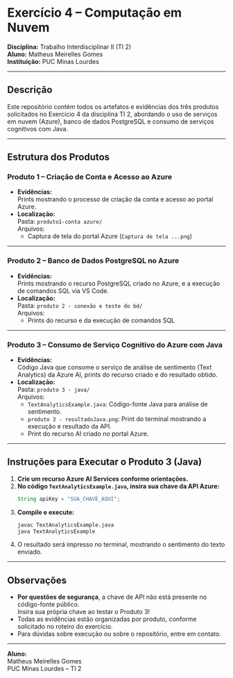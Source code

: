 # Exercício 4 – Computação em Nuvem  
**Disciplina:** Trabalho Interdisciplinar II (TI 2)  
**Aluno:** Matheus Meirelles Gomes  
**Instituição:** PUC Minas Lourdes

---

## Descrição

Este repositório contém todos os artefatos e evidências dos três produtos solicitados no Exercício 4 da disciplina TI 2, abordando o uso de serviços em nuvem (Azure), banco de dados PostgreSQL e consumo de serviços cognitivos com Java.

---

## Estrutura dos Produtos

### Produto 1 – Criação de Conta e Acesso ao Azure

- **Evidências:**  
  Prints mostrando o processo de criação da conta e acesso ao portal Azure.
- **Localização:**  
  Pasta: `produto1-conta azure/`  
  Arquivos:  
    - Captura de tela do portal Azure (`Captura de tela ...png`)

---

### Produto 2 – Banco de Dados PostgreSQL no Azure

- **Evidências:**  
  Prints mostrando o recurso PostgreSQL criado no Azure, e a execução de comandos SQL via VS Code.
- **Localização:**  
  Pasta: `produto 2 - conexão e teste do bd/`  
  Arquivos:  
    - Prints do recurso e da execução de comandos SQL

---

### Produto 3 – Consumo de Serviço Cognitivo do Azure com Java

- **Evidências:**  
  Código Java que consome o serviço de análise de sentimento (Text Analytics) da Azure AI, prints do recurso criado e do resultado obtido.
- **Localização:**  
  Pasta: `produto 3 - java/`  
  Arquivos:  
    - `TextAnalyticsExample.java`: Código-fonte Java para análise de sentimento.
    - `produto 3 - resultadoJava.png`: Print do terminal mostrando a execução e resultado da API.
    - Print do recurso AI criado no portal Azure.

---

## Instruções para Executar o Produto 3 (Java)

1. **Crie um recurso Azure AI Services conforme orientações.**
2. **No código `TextAnalyticsExample.java`, insira sua chave da API Azure:**
    ```java
    String apiKey = "SUA_CHAVE_AQUI";
    ```
3. **Compile e execute:**
    ```sh
    javac TextAnalyticsExample.java
    java TextAnalyticsExample
    ```
4. O resultado será impresso no terminal, mostrando o sentimento do texto enviado.

---

## Observações

- **Por questões de segurança**, a chave de API não está presente no código-fonte público.  
  Insira sua própria chave ao testar o Produto 3!
- Todas as evidências estão organizadas por produto, conforme solicitado no roteiro do exercício.
- Para dúvidas sobre execução ou sobre o repositório, entre em contato.

---

**Aluno:**  
Matheus Meirelles Gomes  
PUC Minas Lourdes – TI 2
